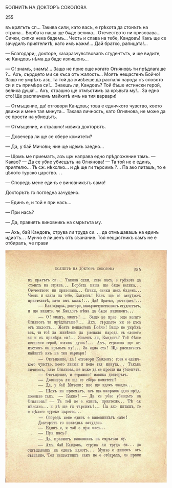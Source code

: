 ﻿БОЛНИТѢ НА ДОКТОРЪ СОКОЛОВА

255

въ крѫгътъ сп... Такива сили, като васъ, е грѣхота да стонътъ на страна... Борбата наша ще бѫде велика... Отечеството ни призовава... Сички, сипки нека бадемъ... Честь и слава на тебе, Кандовъ! Какъ ще се зачудилъ приятелитѣ, като имъ кажм!... Дай братко, рапицата!...

— Благодари;, докторе, казаразчувствовапъ студентътъ, и ще видите, че Кандовъ нѣма да баде излишенъ...

— О! знамъ, знамъ!... Защо не прие още когато Огняновъ ти прѣдлагаше ?... Ахъ, сърдцето ми се къса отъ жалость... Моятъ нещастенъ Бойчо! Защо не умрѣхъ азъ, та той да живѣеше да распаля народа съ словото си и съ примѣра си!... Знаешъ ли, Кандовъ? Той бѣше истински герой, велика душа!... Ахъ, страшно ще отмъстимъ за кръвьта му!... За едно сто! Ще расплачемъ майкитѣ имъ на тия варвари!

— Отмъщение, да! отговори Кандовъ; това е едничкото чувство, което движи и мене тая минута... Такава личность, като Огнянова, не може да се прости на убиецътъ.

— Отмъщение, и страшно! извика докторътъ.

— Довечера ли ще се сбере комитети?

— Да, у бай Мичови; ние ще идемъ заедно...

— Щомъ ме приематъ, азъ щж направа едно прѣдложение тамъ. — Какво? — Да се убие убиецътъ на Огнянова! — Та той не е единъ, приятелю... Тѣ сж. нѣколко... и дѣ ще ги търсимъ ?... Па ако питашъ, то е цѣлото турско царство. . .

— Споредъ мене единъ е виновникътъ само!

Докторътъ го погледна зачудено.

— Единъ е, и той е при насъ...

— При насъ?

— Да, правиятъ виновникъ на смрътьта му.

— Ахъ, бай Кандовъ, струва ли труда си. . . да отмъщавашъ на единъ идиотъ.. . Мунчо е лишенъ отъ съзнание. Тоя нещастникъ самъ не е отбиралъ, че прави

![original](../images/288.jpg)

